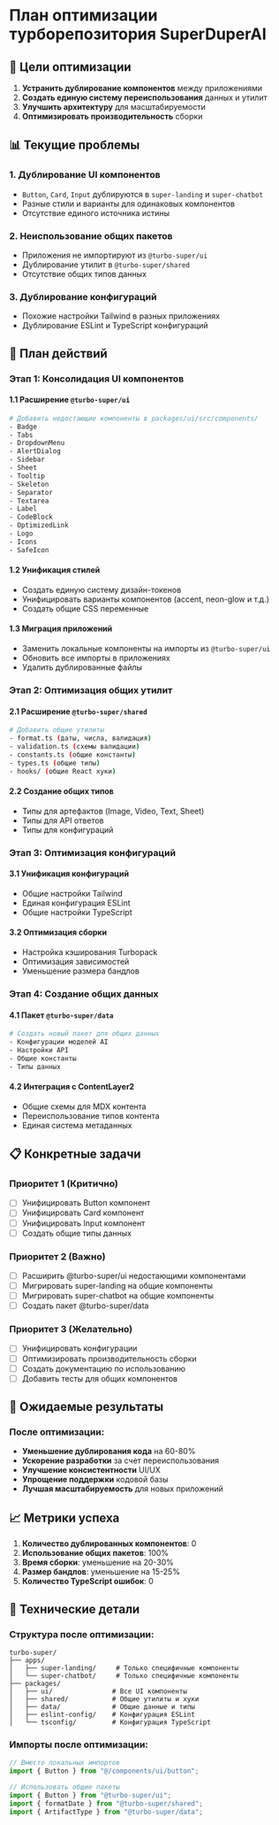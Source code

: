# План оптимизации турборепозитория SuperDuperAI

## 🎯 Цели оптимизации

1. **Устранить дублирование компонентов** между приложениями
2. **Создать единую систему переиспользования** данных и утилит
3. **Улучшить архитектуру** для масштабируемости
4. **Оптимизировать производительность** сборки

## 📊 Текущие проблемы

### 1. Дублирование UI компонентов

- `Button`, `Card`, `Input` дублируются в `super-landing` и `super-chatbot`
- Разные стили и варианты для одинаковых компонентов
- Отсутствие единого источника истины

### 2. Неиспользование общих пакетов

- Приложения не импортируют из `@turbo-super/ui`
- Дублирование утилит в `@turbo-super/shared`
- Отсутствие общих типов данных

### 3. Дублирование конфигураций

- Похожие настройки Tailwind в разных приложениях
- Дублирование ESLint и TypeScript конфигураций

## 🚀 План действий

### Этап 1: Консолидация UI компонентов

#### 1.1 Расширение `@turbo-super/ui`

```bash
# Добавить недостающие компоненты в packages/ui/src/components/
- Badge
- Tabs
- DropdownMenu
- AlertDialog
- Sidebar
- Sheet
- Tooltip
- Skeleton
- Separator
- Textarea
- Label
- CodeBlock
- OptimizedLink
- Logo
- Icons
- SafeIcon
```

#### 1.2 Унификация стилей

- Создать единую систему дизайн-токенов
- Унифицировать варианты компонентов (accent, neon-glow и т.д.)
- Создать общие CSS переменные

#### 1.3 Миграция приложений

- Заменить локальные компоненты на импорты из `@turbo-super/ui`
- Обновить все импорты в приложениях
- Удалить дублированные файлы

### Этап 2: Оптимизация общих утилит

#### 2.1 Расширение `@turbo-super/shared`

```bash
# Добавить общие утилиты
- format.ts (даты, числа, валидация)
- validation.ts (схемы валидации)
- constants.ts (общие константы)
- types.ts (общие типы)
- hooks/ (общие React хуки)
```

#### 2.2 Создание общих типов

- Типы для артефактов (Image, Video, Text, Sheet)
- Типы для API ответов
- Типы для конфигураций

### Этап 3: Оптимизация конфигураций

#### 3.1 Унификация конфигураций

- Общие настройки Tailwind
- Единая конфигурация ESLint
- Общие настройки TypeScript

#### 3.2 Оптимизация сборки

- Настройка кэширования Turbopack
- Оптимизация зависимостей
- Уменьшение размера бандлов

### Этап 4: Создание общих данных

#### 4.1 Пакет `@turbo-super/data`

```bash
# Создать новый пакет для общих данных
- Конфигурации моделей AI
- Настройки API
- Общие константы
- Типы данных
```

#### 4.2 Интеграция с ContentLayer2

- Общие схемы для MDX контента
- Переиспользование типов контента
- Единая система метаданных

## 📋 Конкретные задачи

### Приоритет 1 (Критично)

- [ ] Унифицировать Button компонент
- [ ] Унифицировать Card компонент
- [ ] Унифицировать Input компонент
- [ ] Создать общие типы данных

### Приоритет 2 (Важно)

- [ ] Расширить @turbo-super/ui недостающими компонентами
- [ ] Мигрировать super-landing на общие компоненты
- [ ] Мигрировать super-chatbot на общие компоненты
- [ ] Создать пакет @turbo-super/data

### Приоритет 3 (Желательно)

- [ ] Унифицировать конфигурации
- [ ] Оптимизировать производительность сборки
- [ ] Создать документацию по использованию
- [ ] Добавить тесты для общих компонентов

## 🎯 Ожидаемые результаты

### После оптимизации:

- **Уменьшение дублирования кода** на 60-80%
- **Ускорение разработки** за счет переиспользования
- **Улучшение консистентности** UI/UX
- **Упрощение поддержки** кодовой базы
- **Лучшая масштабируемость** для новых приложений

## 📈 Метрики успеха

1. **Количество дублированных компонентов**: 0
2. **Использование общих пакетов**: 100%
3. **Время сборки**: уменьшение на 20-30%
4. **Размер бандлов**: уменьшение на 15-25%
5. **Количество TypeScript ошибок**: 0

## 🔧 Технические детали

### Структура после оптимизации:

```
turbo-super/
├── apps/
│   ├── super-landing/     # Только специфичные компоненты
│   └── super-chatbot/     # Только специфичные компоненты
├── packages/
│   ├── ui/               # Все UI компоненты
│   ├── shared/           # Общие утилиты и хуки
│   ├── data/             # Общие данные и типы
│   ├── eslint-config/    # Конфигурация ESLint
│   └── tsconfig/         # Конфигурация TypeScript
```

### Импорты после оптимизации:

```typescript
// Вместо локальных импортов
import { Button } from "@/components/ui/button";

// Использовать общие пакеты
import { Button } from "@turbo-super/ui";
import { formatDate } from "@turbo-super/shared";
import { ArtifactType } from "@turbo-super/data";
```
